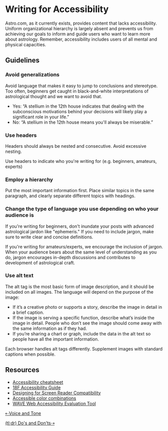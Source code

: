 # Writing for Accessibility

Astro.com, as it currently exists, provides content that lacks accessibility. Uniform organizational hierarchy is largely absent and prevents us from achieving our goals to inform and guide users who want to learn more about astrology. Remember, accessibility includes users of all mental and physical capacities.

## Guidelines

### Avoid generalizations 

Avoid language that makes it easy to jump to conclusions and stereotype. Too often, beginners get caught in black-and-white interpretations of astrological thought and we want to avoid that. 

- Yes: “A stellium in the 12th house indicates that dealing with the subconscious motivations behind your decisions will likely play a significant role in your life.”
- No: “A stellium in the 12th house means you'll always be miserable.”

### Use headers

Headers should always be nested and consecutive. Avoid excessive nesting.

Use headers to indicate who you're writing for (e.g. beginners, amateurs, experts)

### Employ a hierarchy

Put the most important information first. Place similar topics in the same paragraph, and clearly separate different topics with headings.

### Change the type of language you use depending on who your audience is

If you're writing for beginners, don't inundate your posts with advanced astrological jardon like "ephemeris." If you need to include jargon, make sure to write clear and concise definitions. 

If you're writing for amateurs/experts, we encourage the inclusion of jargon. When your audience bears about the same level of understanding as you do, jargon encourages in-depth discussions and contributes to development of astrological craft.

### Use alt text

The alt tag is the most basic form of image description, and it should be included on all images. The language will depend on the purpose of the image:

- If it’s a creative photo or supports a story, describe the image in detail in a brief caption.
- If the image is serving a specific function, describe what’s inside the image in detail. People who don’t see the image should come away with the same information as if they had.
- If you’re sharing a chart or graph, include the data in the alt text so people have all the important information.

Each browser handles alt tags differently. Supplement images with standard captions when possible.

## Resources

- [Accessibility cheatsheet](http://bitsofco.de/2015/the-accessibility-cheatsheet/)
- [18F Accessibility Guide](https://pages.18f.gov/accessibility/)
- [Designing for Screen Reader Compatibility](http://webaim.org/techniques/screenreader/)
- [Accessible color combinations](http://colorsafe.co/)
- [WAVE Web Accessibility Evaluation Tool](http://wave.webaim.org/)

[⇠Voice and Tone](02-voice-and-tone.html.md)

[(tl;dr) Do's and Don'ts⇢](04-tl;dr-dos-and-donts.html.md)

